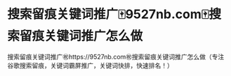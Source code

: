 # 搜索留痕关键词推广🀄️9527nb.com🀄️搜索留痕关键词推广怎么做

搜索留痕关键词推广㊗️https://9527nb.com㊗️搜索留痕关键词推广怎么做（专注谷歌搜索留痕，关键词霸屏推广，关键词快排，快速排名！）